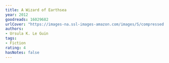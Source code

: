 ```yaml
---
title: A Wizard of Earthsea
year: 2012
goodreads: 16029682
urlCover: "https://images-na.ssl-images-amazon.com/images/S/compressed.photo.goodreads.com/books/1453835082i/16029682.jpg"
authors:
- Ursula K. Le Guin
tags:
- Fiction
rating: 4
hasNotes: false
---
```


